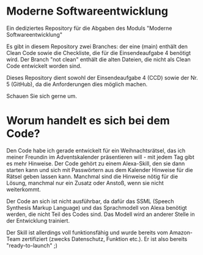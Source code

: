 # Moderne Softwareentwicklung
Ein dediziertes Repository für die Abgaben des Moduls "Moderne Softwareentwicklung"

Es gibt in diesem Repository zwei Branches: der eine (main) enthält den Clean Code sowie die Checkliste, die für die Einsendeaufgabe 4 benötigt wird. Der Branch "not clean" enthält die alten Dateien, die nicht als Clean Code entwickelt worden sind. 

Dieses Repository dient sowohl der Einsendeaufgabe 4 (CCD) sowie der Nr. 5 (GitHub), da die Anforderungen dies möglich machen.

Schauen Sie sich gerne um.

# Worum handelt es sich bei dem Code?

Den Code habe ich gerade entwickelt für ein Weihnachtsrätsel, das ich meiner Freundin im Adventskalender präsentieren will - mit jedem Tag gibt es mehr Hinweise. Der Code gehört zu einem Alexa-Skill, den sie dann starten kann und sich mit Passwörtern aus dem Kalender Hinweise für die Rätsel geben lassen kann. Manchmal sind die Hinweise nötig für die Lösung, manchmal nur ein Zusatz oder Anstoß, wenn sie nicht weiterkommt.

Der Code an sich ist nicht ausführbar, da dafür das SSML (Speech Synthesis Markup Language) und das Sprachmodell von Alexa benötigt werden, die nicht Teil des Codes sind. Das Modell wird an anderer Stelle in der Entwicklung trainiert.

Der Skill ist allerdings voll funktionsfähig und wurde bereits vom Amazon-Team zertifiziert (zwecks Datenschutz, Funktion etc.). Er ist also bereits "ready-to-launch" ;)
